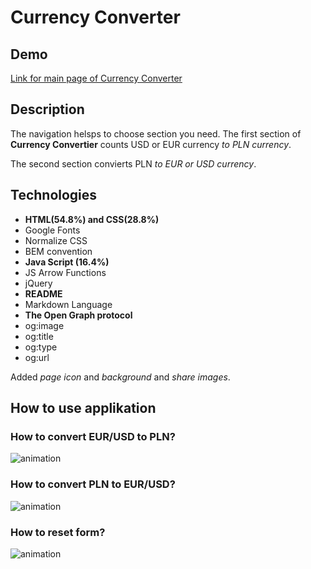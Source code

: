 # Currency Converter

## Demo
[Link for main page of Currency Converter](https://sofyahrek.github.io/currency-converter/)

## Description
The navigation helsps to choose section you need.
The first section of **Currency Convertier** counts USD or EUR currency *to PLN currency*.

The  second section convierts PLN *to EUR or USD currency*.



## Technologies
- **HTML(54.8%) and CSS(28.8%)**
- Google Fonts
- Normalize CSS
- BEM convention
- **Java Script (16.4%)**
- JS Arrow Functions
- jQuery
- **README**
- Markdown Language
- **The Open Graph protocol**
- og:image
- og:title
- og:type
- og:url 

Added *page icon* and *background* and *share images*.

## How to use applikation

### How to convert EUR/USD to PLN?

![animation](https://i.postimg.cc/pLSQgvcF/how-to-convert-eur-usd-to-pln.gif)

### How to convert PLN to EUR/USD?

![animation](https://i.postimg.cc/ZYXsSNfw/how-to-convert-pln-to-eur-usd.gif)

### How to reset form?

![animation](https://i.postimg.cc/RVbxrhkd/how-to-reset-form.gif)